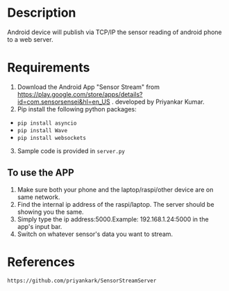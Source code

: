 # Description

Android device will publish via TCP/IP the sensor reading of android phone to a web server.

# Requirements

1. Download the Android App "Sensor Stream" from https://play.google.com/store/apps/details?id=com.sensorsensei&hl=en_US . developed by Priyankar Kumar.
2. Pip install the following python packages:
- `pip install asyncio`
- `pip install Wave`
- `pip install websockets`
3. Sample code is provided in `server.py`

## To use the APP

1. Make sure both your phone and the laptop/raspi/other device are on same network.
2. Find the internal ip address of the raspi/laptop. The server should be showing you the same.
3. Simply type the ip address:5000.Example: 192.168.1.24:5000 in the app's input bar.
4. Switch on whatever sensor's data you want to stream.

# References

`https://github.com/priyankark/SensorStreamServer`

